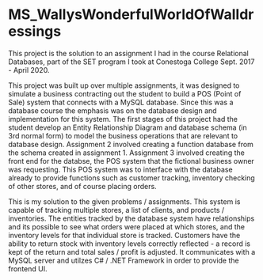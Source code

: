 # MS_WallysWonderfulWorldOfWalldressings

This project is the solution to an assignment I had in the course Relational Databases, part of the SET program I took at Conestoga College Sept. 2017 - April 2020.

This project was built up over multiple assignments, it was designed to simulate a business contracting out the student to build a POS (Point of Sale) system that connects with a
MySQL database. Since this was a database course the emphasis was on the database design and implementation for this system. The first stages of this project had the student
develop an Entity Relationship Diagram and database schema (in 3rd normal form) to model the business operations that are relevant to database design. Assignment 2 
involved creating a function database from the schema created in assignment 1. Assignment 3 involved creating the front end for the databse, the POS system that 
the fictional business owner was requesting. This POS system was to interface with the database already to provide functions such as customer tracking, inventory checking of
other stores, and of course placing orders. 

This is my solution to the given problems / assignments. This system is capable of tracking multiple stores, a list of clients, and products / inventories. The entities tracked
by the database system have relationships and its possible to see what orders were placed at which stores, and the inventory levels for that individual store is tracked. 
Customers have the ability to return stock with inventory levels correctly reflected - a record is kept of the return and total sales / profit is adjusted. It communicates
with a MySQL server and utilzes C# / .NET Framework in order to provide the frontend UI.
